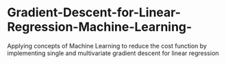 # Gradient-Descent-for-Linear-Regression-Machine-Learning-
Applying concepts of Machine Learning to reduce the cost function by implementing single and multivariate gradient descent for linear regression 
